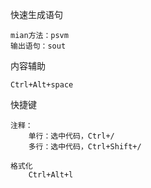 快速生成语句

    mian方法：psvm
    输出语句：sout

内容辅助

    Ctrl+Alt+space

快捷键

    注释：
        单行：选中代码，Ctrl+/
        多行：选中代码，Ctrl+Shift+/
    
    格式化
        Ctrl+Alt+l